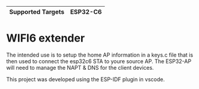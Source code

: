 | Supported Targets | ESP32-C6 |
| ----------------- | -------- |

# WIFI6 extender

The intended use is to setup the home AP information in a keys.c file that is then used to connect the esp32c6 STA to youre source AP.
The ESP32-AP will need to manage the NAPT & DNS for the client devices.

This project was developed using the ESP-IDF plugin in vscode. 
